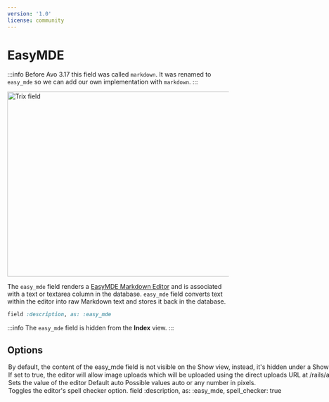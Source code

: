 ```yaml
---
version: '1.0'
license: community
---
```


# EasyMDE

:::info
Before Avo 3.17 this field was called `markdown`. It was renamed to `easy_mde` so we can add our own implementation with `markdown`.
:::

<Image src="/assets/img/fields/easy_mde.jpg" width="906" height="421" alt="Trix field" />

The `easy_mde` field renders a [EasyMDE Markdown Editor](https://github.com/Ionaru/easy-markdown-editor) and is associated with a text or textarea column in the database.
`easy_mde` field converts text within the editor into raw Markdown text and stores it back in the database.

```ruby
field :description, as: :easy_mde
```

:::info
The `easy_mde` field is hidden from the **Index** view.
:::

## Options

<Option name="`always_show`">

By default, the content of the `easy_mde` field is not visible on the `Show` view, instead, it's hidden under a `Show Content` link that, when clicked, displays the content. You can set `easy_mde` to always display the content by setting `always_show` to `true`.

<!-- @include: ./../common/default_boolean_false.md-->
</Option>

<Option name='`image_upload`'>

If set to `true`, the editor will allow image uploads which will be uploaded using the direct uploads URL at `/rails/active_storage/direct_uploads`

### Default

`false`

### Possible values

`true` or `false`.

</Option>

<Option name="`height`">

Sets the value of the editor

### Default

`auto`

#### Possible values

`auto` or any number in pixels.
</Option>

<Option name="`spell_checker`">

Toggles the editor's spell checker option.

```ruby
field :description, as: :easy_mde, spell_checker: true
```

<!-- @include: ./../common/default_boolean_false.md-->
</Option>

<!-- ## Enable spell checker -->